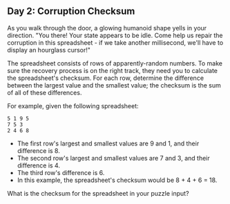 ## Day 2: Corruption Checksum ##

As you walk through the door, a glowing humanoid shape yells in your direction. "You there! Your 
state appears to be idle. Come help us repair the corruption in this spreadsheet - if we take 
another millisecond, we'll have to display an hourglass cursor!"

The spreadsheet consists of rows of apparently-random numbers. To make sure the recovery process is 
on the right track, they need you to calculate the spreadsheet's checksum. For each row, determine 
the difference between the largest value and the smallest value; the checksum is the sum of all of 
these differences.

For example, given the following spreadsheet:


```
5 1 9 5
7 5 3
2 4 6 8
```

* The first row's largest and smallest values are 9 and 1, and their difference is 8.
* The second row's largest and smallest values are 7 and 3, and their difference is 4.
* The third row's difference is 6.
* In this example, the spreadsheet's checksum would be 8 + 4 + 6 = 18.

What is the checksum for the spreadsheet in your puzzle input?
